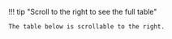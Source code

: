 !!! tip "Scroll to the right to see the full table"

    The table below is scrollable to the right.
